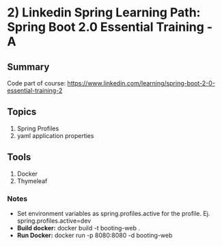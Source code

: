 # 2) Linkedin Spring Learning Path: Spring Boot 2.0 Essential Training - A
## Summary
Code part of course: https://www.linkedin.com/learning/spring-boot-2-0-essential-training-2 


## Topics
1) Spring Profiles
2) yaml application properties

## Tools
1) Docker
2) Thymeleaf

### Notes
* Set environment variables as spring.profiles.active for the profile. Ej. spring.profiles.active=dev
* **Build docker:** docker build -t booting-web .
* **Run Docker:** docker run -p 8080:8080 -d booting-web